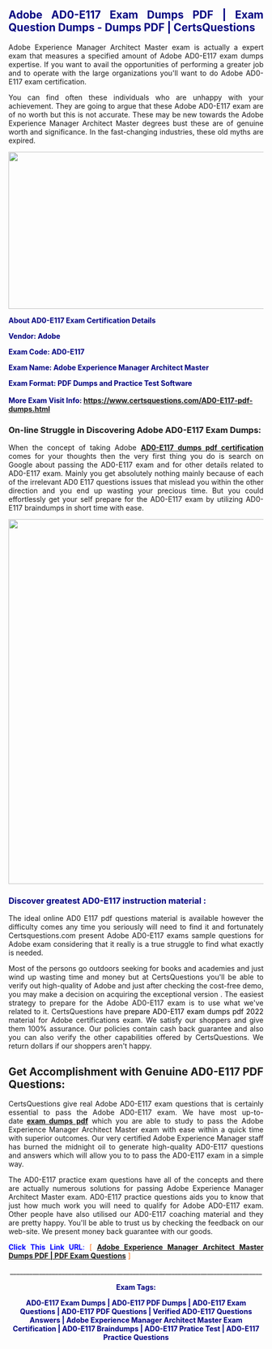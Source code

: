 <h2 style="text-align: justify;"><span style="color: #000080;">Adobe AD0-E117 Exam Dumps PDF | Exam Question Dumps - Dumps PDF | CertsQuestions</span></h2>
<p style="text-align: justify;">Adobe Experience Manager Architect Master exam is actually a expert exam that measures a specified amount of Adobe  AD0-E117 exam dumps expertise. If you want to avail the opportunities of performing a greater job and to operate with the large organizations you'll want to do Adobe AD0-E117 exam certification.</p>
<p style="text-align: justify;">You can find often these individuals who are unhappy with your achievement. They are going to argue that these Adobe  AD0-E117 exam are of no worth but this is not accurate. These may be new towards the Adobe Experience Manager Architect Master degrees bust these are of genuine worth and significance. In the fast-changing industries, these old myths are expired.</p>
<p><img style="display: block; margin-left: auto; margin-right: auto;" src="https://i.imgur.com/eaP4ae9.png" width="840" height="310" /></p>
<p><span style="color: #000080;"><strong>About AD0-E117 Exam Certification Details</strong></span></p>
<p><span style="color: #000080;"><strong>Vendor: Adobe<br /></strong></span></p>
<p><span style="color: #000080;"><strong>Exam Code: AD0-E117</strong></span></p>
<p><span style="color: #000080;"><strong>Exam Name: Adobe Experience Manager Architect Master</strong></span></p>
<p><span style="color: #000080;"><strong>Exam Format: PDF Dumps and Practice Test Software<br /><br />More Exam Visit Info: <span style="color: #ff6600;"><a href="https://www.certsquestions.com/AD0-E117-pdf-dumps.html">https://www.certsquestions.com/AD0-E117-pdf-dumps.html</a></span></strong></span></p>
<h3>On-line Struggle in Discovering Adobe AD0-E117 Exam Dumps:</h3>
<p style="text-align: justify;">When the concept of taking Adobe <a href="https://www.certsquestions.com/AD0-E117-pdf-dumps.html"><strong> AD0-E117 dumps pdf certification</strong></a> comes for your thoughts then the very first thing you do is search on Google about passing the AD0-E117 exam and for other details related to AD0-E117 exam. Mainly you get absolutely nothing mainly because of each of the irrelevant AD0 E117 questions issues that mislead you within the other direction and you end up wasting your precious time. But you could effortlessly get your self prepare for the AD0-E117 exam by utilizing AD0-E117 braindumps in short time with ease.</p>
<p><a href="https://www.certsquestions.com/AD0-E117-pdf-dumps.html"><img style="display: block; margin-left: auto; margin-right: auto;" src="https://i.imgur.com/pxhoKQ2.png" width="720" /></a></p>
<h3><span style="color: #000080;">Discover greatest  AD0-E117 instruction material :</span></h3>
<p style="text-align: justify;">The ideal online AD0 E117 pdf questions material is available however the difficulty comes any time you seriously will need to find it and fortunately Certsquestions.com present Adobe AD0-E117 exams sample questions for Adobe  exam considering that it really is a true struggle to find what exactly is needed.</p>
<p style="text-align: justify;">Most of the persons go outdoors seeking for books and academies and just wind up wasting time and money but at CertsQuestions you'll be able to verify out high-quality of Adobe  and just after checking the cost-free demo, you may make a decision on acquiring the exceptional version . The easiest strategy to prepare for the Adobe AD0-E117 exam is to use what we've related to it. CertsQuestions have <span style="color: #000000;">prepare AD0-E117 exam dumps pdf 2022</span> material for Adobe certifications exam. We satisfy our shoppers and give them 100% assurance. Our policies contain cash back guarantee and also you can also verify the other capabilities offered by CertsQuestions. We return dollars if our shoppers aren't happy.</p>
<h2>Get Accomplishment with Genuine AD0-E117 PDF Questions:</h2>
<p style="text-align: justify;">CertsQuestions give real Adobe AD0-E117 exam questions that is certainly essential to pass the Adobe  AD0-E117 exam. We have most up-to-date<strong>&nbsp;<a href="https://www.certsquestions.com/">exam dumps pdf</a></strong>&nbsp;which you are able to study to pass the Adobe Experience Manager Architect Master exam with ease within a quick time with superior outcomes. Our very certified Adobe Experience Manager staff has burned the midnight oil to generate high-quality AD0-E117 questions and answers which will allow you to to pass the AD0-E117 exam in a simple way.</p>
<p style="text-align: justify;">The AD0-E117 practice exam questions have all of the concepts and there are actually numerous solutions for passing Adobe Experience Manager Architect Master exam. AD0-E117 practice questions aids you to know that just how much work you will need to qualify for Adobe  AD0-E117 exam. Other people have also utilised our AD0-E117 coaching material and they are pretty happy. You'll be able to trust us by checking the feedback on our web-site. We present money back guarantee with our goods.</p>
<p style="text-align: justify;"><span style="color: #0000ff;"><strong>Click This Link URL</strong>:</span> <span style="color: #ff6600;">[ <strong><a href="https://www.certsquestions.com/adobe-experience-manager-certification.html">Adobe Experience Manager Architect Master Dumps PDF | PDF Exam Questions</a></strong> ]</span></p>
<p style="text-align: center;">______________________________________________________________________________</p>
<p style="text-align: center;"><span style="color: #000080;"><strong>Exam Tags:</strong></span></p>
<p style="text-align: center;"><span style="color: #000080;"><strong>AD0-E117 Exam Dumps | AD0-E117 PDF Dumps | AD0-E117 Exam Questions | AD0-E117 PDF Questions | Verified AD0-E117 Questions Answers | Adobe Experience Manager Architect Master Exam Certification | AD0-E117 Braindumps | AD0-E117 Pratice Test | AD0-E117 Practice Questions</strong></span></p>
